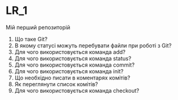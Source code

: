 # LR_1
Мій перший репозиторій
1. Що таке Git?
2. В якому статусі можуть перебувати файли при роботі з Git?
3. Для чого використовується команда add?
4. Для чого використовується команда status?
5. Для чого використовується команда commit?
6. Для чого використовується команда init?
7. Що необхідно писати в коментарях комітів?
8. Як переглянути список комітів?
9. Для чого використовується команда checkout?
 

